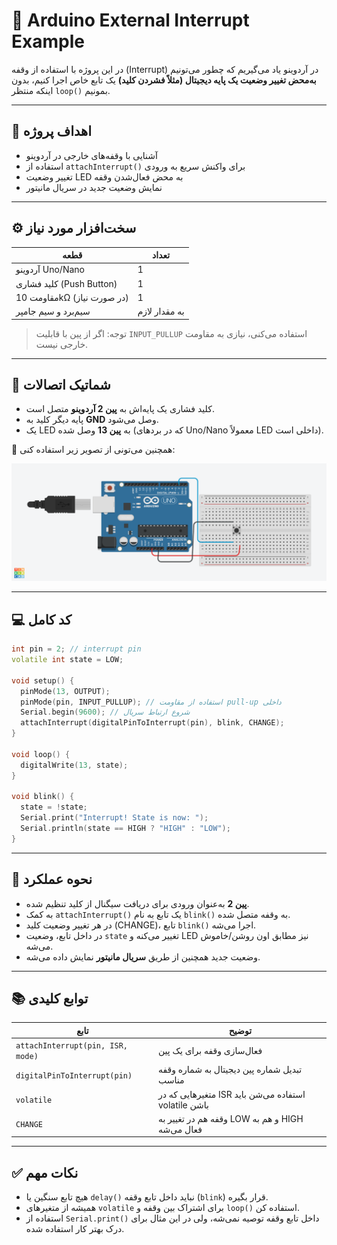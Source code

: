# 🚨 Arduino External Interrupt Example

در این پروژه با استفاده از وقفه (Interrupt) در آردوینو یاد می‌گیریم که چطور می‌تونیم **به‌محض تغییر وضعیت یک پایه دیجیتال (مثلاً فشردن کلید)** یک تابع خاص اجرا کنیم، بدون اینکه منتظر `loop()` بمونیم.

---

## 🎯 اهداف پروژه

- آشنایی با وقفه‌های خارجی در آردوینو
- استفاده از `attachInterrupt()` برای واکنش سریع به ورودی
- تغییر وضعیت LED به محض فعال‌شدن وقفه
- نمایش وضعیت جدید در سریال مانیتور

---

## ⚙️ سخت‌افزار مورد نیاز

| قطعه                     | تعداد |
|--------------------------|--------|
| آردوینو Uno/Nano         | 1      |
| کلید فشاری (Push Button) | 1      |
| مقاومت 10kΩ (در صورت نیاز) | 1      |
| سیم‌برد و سیم جامپر      | به مقدار لازم |

> توجه: اگر از پین با قابلیت `INPUT_PULLUP` استفاده می‌کنی، نیازی به مقاومت خارجی نیست.

---

## 🔌 شماتیک اتصالات

- کلید فشاری یک پایه‌اش به **پین 2 آردوینو** متصل است.
- پایه دیگر کلید به **GND** وصل می‌شود.
- یک LED به **پین 13** وصل شده (که در بردهای Uno/Nano معمولاً LED داخلی است).

📌 همچنین می‌تونی از تصویر زیر استفاده کنی:

![شماتیک وقفه](images/interrupt.png)

---

## 💻 کد کامل

```cpp
int pin = 2; // interrupt pin
volatile int state = LOW;

void setup() {
  pinMode(13, OUTPUT);
  pinMode(pin, INPUT_PULLUP); // استفاده از مقاومت pull-up داخلی
  Serial.begin(9600); // شروع ارتباط سریال
  attachInterrupt(digitalPinToInterrupt(pin), blink, CHANGE);
}

void loop() {
  digitalWrite(13, state);
}

void blink() {
  state = !state;
  Serial.print("Interrupt! State is now: ");
  Serial.println(state == HIGH ? "HIGH" : "LOW");
}
```

---

## 🧠 نحوه عملکرد

- **پین 2** به‌عنوان ورودی برای دریافت سیگنال از کلید تنظیم شده.
- به کمک `attachInterrupt()` یک تابع به نام `blink()` به وقفه متصل شده.
- در هر تغییر وضعیت کلید (CHANGE)، تابع `blink()` اجرا می‌شه.
- در داخل تابع، وضعیت `state` تغییر می‌کنه و LED نیز مطابق اون روشن/خاموش می‌شه.
- وضعیت جدید همچنین از طریق **سریال مانیتور** نمایش داده می‌شه.

---

## 📚 توابع کلیدی

| تابع                        | توضیح |
|-----------------------------|--------|
| `attachInterrupt(pin, ISR, mode)` | فعال‌سازی وقفه برای یک پین |
| `digitalPinToInterrupt(pin)`     | تبدیل شماره پین دیجیتال به شماره وقفه مناسب |
| `volatile`                       | متغیرهایی که در ISR استفاده می‌شن باید volatile باشن |
| `CHANGE`                         | وقفه هم در تغییر به LOW و هم به HIGH فعال می‌شه |

---

## ✅ نکات مهم

- هیچ تابع سنگین یا `delay()` نباید داخل تابع وقفه (`blink`) قرار بگیره.
- همیشه از متغیرهای `volatile` برای اشتراک بین وقفه و `loop()` استفاده کن.
- استفاده از `Serial.print()` داخل تابع وقفه توصیه نمی‌شه، ولی در این مثال برای درک بهتر کار استفاده شده.

